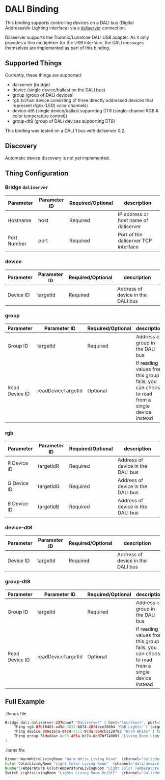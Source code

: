 # DALI Binding

This binding supports controlling devices on a DALI bus (Digital Addressable Lighting Interface) via a [daliserver](https://github.com/onitake/daliserver) connection.

Daliserver supports the Tridonic/Lunatone DALI USB adapter.
As it only provides a thin multiplexer for the USB interface, the DALI messages themselves are implemented as part of this binding.

## Supported Things

Currently, these things are supported:

- daliserver (bridge)
- device (single device/ballast on the DALI bus)
- group (group of DALI devices)
- rgb (virtual device consisting of three directly addressed devices that represent r/g/b (LED) color channels)
- device-dt8 (single device/ballast supporting DT8 (single-channel RGB & color temperature control))
- group-dt8 (group of DALI devices supporting DT8)

This binding was tested on a DALI 1 bus with daliserver 0.2.

## Discovery

Automatic device discovery is not yet implemented.

## Thing Configuration

### Bridge `daliserver`

|  Parameter  | Parameter ID | Required/Optional |              description              |
|-------------|--------------|-------------------|---------------------------------------|
| Hostname    | host         | Required          | IP address or host name of daliserver |
| Port Number | port         | Required          | Port of the daliserver TCP interface  |

### device

| Parameter | Parameter ID | Required/Optional |            description            |
|-----------|--------------|-------------------|-----------------------------------|
| Device ID | targetId     | Required          | Address of device in the DALI bus |

### group

|   Parameter    |    Parameter ID    | Required/Optional |                                         description                                          |
|----------------|--------------------|-------------------|----------------------------------------------------------------------------------------------|
| Group  ID      | targetId           | Required          | Address of group in the DALI bus                                                             |
| Read Device ID | readDeviceTargetId | Optional          | If reading values from this group fails, you can choose to read from a single device instead |

### rgb

|  Parameter  | Parameter ID | Required/Optional |            description            |
|-------------|--------------|-------------------|-----------------------------------|
| R Device ID | targetIdR    | Required          | Address of device in the DALI bus |
| G Device ID | targetIdG    | Required          | Address of device in the DALI bus |
| B Device ID | targetIdB    | Required          | Address of device in the DALI bus |

### device-dt8

| Parameter | Parameter ID | Required/Optional |            description            |
|-----------|--------------|-------------------|-----------------------------------|
| Device ID | targetId     | Required          | Address of device in the DALI bus |

### group-dt8

|   Parameter    |    Parameter ID    | Required/Optional |                                         description                                          |
|----------------|--------------------|-------------------|----------------------------------------------------------------------------------------------|
| Group  ID      | targetId           | Required          | Address of group in the DALI bus                                                             |
| Read Device ID | readDeviceTargetId | Optional          | If reading values from this group fails, you can choose to read from a single device instead |

## Full Example

.things file

```java
Bridge dali:daliserver:237dbae7 "Daliserver" [ host="localhost", port=55825] {
    Thing rgb 87bf0403-a45d-4037-b874-28f4ece30004 "RGB Lights" [ targetIdR=0, targetIdG=1, targetIdB=2 ]
    Thing device 995e16ca-07c4-4111-9cda-504cb5120f82 "Warm White" [ targetId=3 ]
    Thing group 31da8dac-8e09-455a-bc7a-6ed70f740001 "Living Room Lights" [ targetId=0, readDeviceTargetId=3 ]
}
```

.items file

```java
Dimmer WarmWhiteLivingRoom "Warm White Living Room"  {channel="dali:device:237dbae7:995e16ca-07c4-4111-9cda-504cb5120f82:dimImmediately"}
Color ColorLivingRoom "Light Color Living Room"  {channel="dali:device:237dbae7:87bf0403-a45d-4037-b874-28f4ece30004:color"}
Number:Temperature ColorTemperatureLivingRoom "Light Color Temperature Living Room [%d K]"  {channel="dali:device:237dbae7:87bf0403-a45d-4037-b874-28f4ece30004:color-temperature-abs"}
Switch LightsLivingRoom "Lights Living Room On/Off"  {channel="dali:device:237dbae7:31da8dac-8e09-455a-bc7a-6ed70f740001:dimImmediately"}
```

